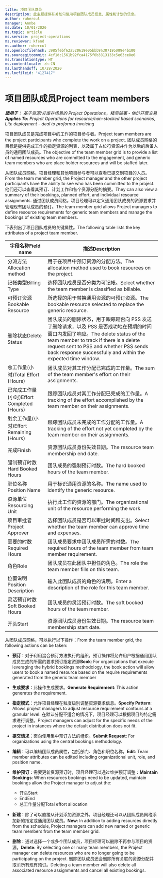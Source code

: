 ```yaml
---
title: 项目团队成员
description: 此主题提供有关如何使用项目团队成员信息、属性和计划的信息。
author: ruhercul
manager: Annbe
ms.date: 10/01/2020
ms.topic: article
ms.service: project-operations
ms.reviewer: kfend
ms.author: ruhercul
ms.openlocfilehash: 3985febf62a520619e05bbb9a307195009e4b100
ms.sourcegitcommit: 4cf1dc1561b92fca4175f0b3813133c5e63ce8e6
ms.translationtype: HT
ms.contentlocale: zh-CN
ms.lasthandoff: 10/28/2020
ms.locfileid: "4127417"
---
```

# <a name="project-team-members"></a><span data-ttu-id="a8931-103">项目团队成员</span><span class="sxs-lookup"><span data-stu-id="a8931-103">Project team members</span></span>

<span data-ttu-id="a8931-104">_**适用于：** 基于资源/非库存场景的 Project Operations，精简部署 - 估价开票交易_</span><span class="sxs-lookup"><span data-stu-id="a8931-104">_**Applies To:** Project Operations for resource/non-stocked based scenarios, Lite deployment - deal to proforma invoicing_</span></span>

<span data-ttu-id="a8931-105">项目团队成员是完成项目中的工作的项目参与者。</span><span class="sxs-lookup"><span data-stu-id="a8931-105">Project team members are the project participants who complete the work on a project.</span></span> <span data-ttu-id="a8931-106">团队成员网格的目标是提供完成工作的指定资源的列表，以及属于占位符资源并作为以后的后备人员的通用团队成员。</span><span class="sxs-lookup"><span data-stu-id="a8931-106">The objective of the team member grid is to provide a list of named resources who are committed to the engagement, and generic team members who are place holder resources and will be staffed later.</span></span>

<span data-ttu-id="a8931-107">从团队成员网格，项目经理和其他项目参与者可以查看已提交到项目的人员。</span><span class="sxs-lookup"><span data-stu-id="a8931-107">From the team member grid, the Project manager and the other project participants have the ability to see who has been committed to the project.</span></span> <span data-ttu-id="a8931-108">他们还可以查看其预订、计划工作和各个资源分配的摘要。</span><span class="sxs-lookup"><span data-stu-id="a8931-108">They can also view a summary of their bookings, planned effort, and individual resource assignments.</span></span> <span data-ttu-id="a8931-109">通过团队成员网格，项目经理可以定义通用团队成员的资源要求并管理现有团队成员的预订。</span><span class="sxs-lookup"><span data-stu-id="a8931-109">The team member grid allows Project managers to define resource requirements for generic team members and manage the bookings of existing team members.</span></span>

<span data-ttu-id="a8931-110">下表列出了项目团队成员的关键属性。</span><span class="sxs-lookup"><span data-stu-id="a8931-110">The following table lists the key attributes of a project team member.</span></span>

| <span data-ttu-id="a8931-111">字段名称</span><span class="sxs-lookup"><span data-stu-id="a8931-111">Field name</span></span>          | <span data-ttu-id="a8931-112">描述</span><span class="sxs-lookup"><span data-stu-id="a8931-112">Description</span></span>                                                                                                                                                                  |
|--------------------------|-----------------------------------------------------------------------------------------------------------------------------------------------------------------------------------|
| <span data-ttu-id="a8931-113">分派方法</span><span class="sxs-lookup"><span data-stu-id="a8931-113">Allocation method</span></span>        | <span data-ttu-id="a8931-114">用于在项目中预订资源的分配方法。</span><span class="sxs-lookup"><span data-stu-id="a8931-114">The allocation method used to book resources on the project.</span></span>                                                                         |
| <span data-ttu-id="a8931-115">记帐类型</span><span class="sxs-lookup"><span data-stu-id="a8931-115">Billing Type</span></span>             | <span data-ttu-id="a8931-116">选择团队成员是否分类为可记帐。</span><span class="sxs-lookup"><span data-stu-id="a8931-116">Select whether the team member is classified as billable.</span></span>                                                                                                                                       |
| <span data-ttu-id="a8931-117">可预订资源</span><span class="sxs-lookup"><span data-stu-id="a8931-117">Bookable Resource</span></span>        | <span data-ttu-id="a8931-118">所选择的用于替换通用资源的可预订资源。</span><span class="sxs-lookup"><span data-stu-id="a8931-118">The bookable resource selected to replace the generic resource.</span></span>                                                                                                                   |
| <span data-ttu-id="a8931-119">删除状态</span><span class="sxs-lookup"><span data-stu-id="a8931-119">Delete Status</span></span>            | <span data-ttu-id="a8931-120">团队成员的删除状态，用于跟踪是否向 PSS 发送了删除请求，以及 PSS 是否成功地在预期的时间窗口内发回了响应。</span><span class="sxs-lookup"><span data-stu-id="a8931-120">The delete status of the team member to track if there is a delete request sent to PSS and whether PSS sends back response successfully and within the expected time window.</span></span> |
| <span data-ttu-id="a8931-121">总工作量(小时)</span><span class="sxs-lookup"><span data-stu-id="a8931-121">Total Effort (Hours)</span></span>     | <span data-ttu-id="a8931-122">团队成员对其工作分配已完成的工作量。</span><span class="sxs-lookup"><span data-stu-id="a8931-122">The sum of the team member's effort on their assignments.</span></span>                                                                                                                         |
| <span data-ttu-id="a8931-123">已完成工作量(小时)</span><span class="sxs-lookup"><span data-stu-id="a8931-123">Effort Completed (Hours)</span></span> | <span data-ttu-id="a8931-124">跟踪团队成员对其工作分配已完成的工作量。</span><span class="sxs-lookup"><span data-stu-id="a8931-124">A tracking of the effort accomplished by the team member on their assignments.</span></span>                                                                                           |
| <span data-ttu-id="a8931-125">剩余工作量(小时)</span><span class="sxs-lookup"><span data-stu-id="a8931-125">Effort Remaining (Hours)</span></span> | <span data-ttu-id="a8931-126">跟踪团队成员未完成的工作分配的工作量。</span><span class="sxs-lookup"><span data-stu-id="a8931-126">A tracking of the effort not yet completed by the team member on their assignments.</span></span>                                                                                    |
| <span data-ttu-id="a8931-127">完成</span><span class="sxs-lookup"><span data-stu-id="a8931-127">Finish</span></span>                   | <span data-ttu-id="a8931-128">资源团队成员身份失效日期。</span><span class="sxs-lookup"><span data-stu-id="a8931-128">The resource team membership end date.</span></span>                                                                                                                                            |
| <span data-ttu-id="a8931-129">强制预订时数</span><span class="sxs-lookup"><span data-stu-id="a8931-129">Hard Booked Hours</span></span>        | <span data-ttu-id="a8931-130">团队成员的强制预订时数。</span><span class="sxs-lookup"><span data-stu-id="a8931-130">The hard booked hours of the team member.</span></span>                                                                                                                                                                |
| <span data-ttu-id="a8931-131">职位名称</span><span class="sxs-lookup"><span data-stu-id="a8931-131">Position Name</span></span>            | <span data-ttu-id="a8931-132">用于标识通用资源的名称。</span><span class="sxs-lookup"><span data-stu-id="a8931-132">The name used to identify the generic resource.</span></span>                                                                                                                                   |
| <span data-ttu-id="a8931-133">资源单位</span><span class="sxs-lookup"><span data-stu-id="a8931-133">Resourcing Unit</span></span>          | <span data-ttu-id="a8931-134">执行此工作的资源的部门。</span><span class="sxs-lookup"><span data-stu-id="a8931-134">The organizational unit of the resource performing the work.</span></span>                                                                                                                      |
| <span data-ttu-id="a8931-135">项目审批者</span><span class="sxs-lookup"><span data-stu-id="a8931-135">Project Approver</span></span>         | <span data-ttu-id="a8931-136">选择团队成员是否可以审批时间和支出。</span><span class="sxs-lookup"><span data-stu-id="a8931-136">Select whether the team member can approve time and expenses.</span></span>                                                                                                                     |
| <span data-ttu-id="a8931-137">需要的时数</span><span class="sxs-lookup"><span data-stu-id="a8931-137">Required Hours</span></span>           | <span data-ttu-id="a8931-138">团队成员要求中团队成员所需的时数。</span><span class="sxs-lookup"><span data-stu-id="a8931-138">The required hours of the team member from team member requirement.</span></span>                                                                                                                       |
| <span data-ttu-id="a8931-139">角色</span><span class="sxs-lookup"><span data-stu-id="a8931-139">Role</span></span>                     | <span data-ttu-id="a8931-140">团队成员在此团队中担任的角色。</span><span class="sxs-lookup"><span data-stu-id="a8931-140">The role the team member fills on this team.</span></span>                                                                                                                                |
| <span data-ttu-id="a8931-141">位置说明</span><span class="sxs-lookup"><span data-stu-id="a8931-141">Position Description</span></span>     | <span data-ttu-id="a8931-142">输入此团队成员的角色的说明。</span><span class="sxs-lookup"><span data-stu-id="a8931-142">Enter a description of the role for this team member.</span></span>                                                                                                                             |
| <span data-ttu-id="a8931-143">灵活预订时数</span><span class="sxs-lookup"><span data-stu-id="a8931-143">Soft Booked Hours</span></span>        | <span data-ttu-id="a8931-144">团队成员的灵活预订时数。</span><span class="sxs-lookup"><span data-stu-id="a8931-144">The soft booked hours of the team member.</span></span>                                                                                                                                                                 |
| <span data-ttu-id="a8931-145">开头</span><span class="sxs-lookup"><span data-stu-id="a8931-145">Start</span></span>                    | <span data-ttu-id="a8931-146">资源团队成员身份生效日期。</span><span class="sxs-lookup"><span data-stu-id="a8931-146">The resource team membership start date.</span></span>                                                                                                                                          |

<span data-ttu-id="a8931-147">从团队成员网格，可以执行以下操作：</span><span class="sxs-lookup"><span data-stu-id="a8931-147">From the team member grid, the following actions can be taken:</span></span>

- <span data-ttu-id="a8931-148">**预订**：对于利用混合预订方法执行的组织，预订操作将允许用户根据通用团队成员生成的所需的要求预订指定资源</span><span class="sxs-lookup"><span data-stu-id="a8931-148">**Book**: For organizations that execute leveraging the hybrid bookings methodology, the book action will allow users to book a named resource based on the require requirements generated from the generic team member</span></span>
- <span data-ttu-id="a8931-149">**生成要求**：此操作生成要求。</span><span class="sxs-lookup"><span data-stu-id="a8931-149">**Generate Requirement**: This action generates the requirement.</span></span>
- <span data-ttu-id="a8931-150">**指定模式**：允许项目经理在粒度级别调整资源要求信息。</span><span class="sxs-lookup"><span data-stu-id="a8931-150">**Specify Pattern**: Allows project managers to adjust resource requirement contours at a granular level.</span></span> <span data-ttu-id="a8931-151">在默认分配不适合的情况下，项目经理可以根据项目的特定需求进行调整。</span><span class="sxs-lookup"><span data-stu-id="a8931-151">Project managers can adjust for the specific needs of the project in instances where the default distribution does not fit.</span></span>
- <span data-ttu-id="a8931-152">**提交请求**：面向使用集中预订方法的组织。</span><span class="sxs-lookup"><span data-stu-id="a8931-152">**Submit Request**: For organizations using the central bookings methodology.</span></span>
- <span data-ttu-id="a8931-153">**编辑**：可以编辑团队成员属性，包括部门、角色和职位名称。</span><span class="sxs-lookup"><span data-stu-id="a8931-153">**Edit**: Team member attributes can be edited including organizational unit, role, and position name.</span></span>
- <span data-ttu-id="a8931-154">**维护预订**：需要更新资源预订时，项目经理可以通过维护预订调整：</span><span class="sxs-lookup"><span data-stu-id="a8931-154">**Maintain Bookings**: When resources bookings need to be updated, maintain bookings allow the Project manager to adjust the:</span></span>

    - <span data-ttu-id="a8931-155">开头</span><span class="sxs-lookup"><span data-stu-id="a8931-155">Start</span></span>
    - <span data-ttu-id="a8931-156">End</span><span class="sxs-lookup"><span data-stu-id="a8931-156">End</span></span>
    - <span data-ttu-id="a8931-157">总工作量分配</span><span class="sxs-lookup"><span data-stu-id="a8931-157">Total effort allocation</span></span>

- <span data-ttu-id="a8931-158">**新建**：除了可以直接从计划添加资源之外，项目经理还可以从团队成员网格添加新的指定或通用团队成员。</span><span class="sxs-lookup"><span data-stu-id="a8931-158">**New**: In addition to adding resources directly from the schedule, Project managers can add new named or generic team members from the team member grid.</span></span>
- <span data-ttu-id="a8931-159">**删除**：通过选择一个或多个团队成员，项目经理可以删除不再参与项目的资源。</span><span class="sxs-lookup"><span data-stu-id="a8931-159">**Delete**: By selecting one or many team members, the Project manager can delete resources who are no longer going to be participating on the project.</span></span> <span data-ttu-id="a8931-160">删除团队成员还会删除所有关联的资源分配并取消所有现有预订。</span><span class="sxs-lookup"><span data-stu-id="a8931-160">Deleting a team member will also delete all associated resource assignments and  cancel all existing bookings.</span></span>
